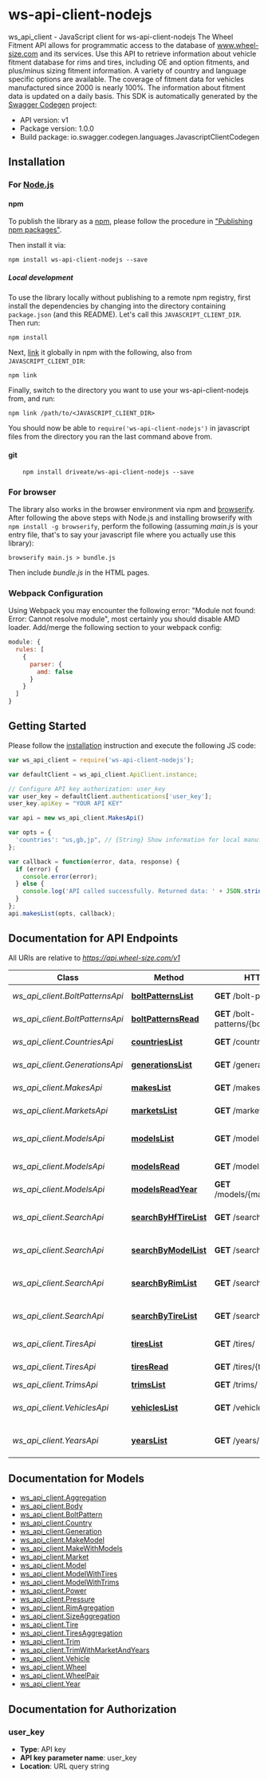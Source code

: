 # ws-api-client-nodejs

ws_api_client - JavaScript client for ws-api-client-nodejs
The Wheel Fitment API allows for programmatic access to the database of www.wheel-size.com and its services. Use this API to retrieve information about vehicle fitment database for rims and tires, including OE and option fitments, and plus/minus sizing fitment information. A variety of country and language specific options are available. The coverage of fitment data for vehicles manufactured since 2000 is nearly 100%.  The information about fitment data is updated on a daily basis.
This SDK is automatically generated by the [Swagger Codegen](https://github.com/swagger-api/swagger-codegen) project:

- API version: v1
- Package version: 1.0.0
- Build package: io.swagger.codegen.languages.JavascriptClientCodegen

## Installation

### For [Node.js](https://nodejs.org/)

#### npm

To publish the library as a [npm](https://www.npmjs.com/),
please follow the procedure in ["Publishing npm packages"](https://docs.npmjs.com/getting-started/publishing-npm-packages).

Then install it via:

```shell
npm install ws-api-client-nodejs --save
```

##### Local development

To use the library locally without publishing to a remote npm registry, first install the dependencies by changing 
into the directory containing `package.json` (and this README). Let's call this `JAVASCRIPT_CLIENT_DIR`. Then run:

```shell
npm install
```

Next, [link](https://docs.npmjs.com/cli/link) it globally in npm with the following, also from `JAVASCRIPT_CLIENT_DIR`:

```shell
npm link
```

Finally, switch to the directory you want to use your ws-api-client-nodejs from, and run:

```shell
npm link /path/to/<JAVASCRIPT_CLIENT_DIR>
```

You should now be able to `require('ws-api-client-nodejs')` in javascript files from the directory you ran the last 
command above from.

#### git

```shell
    npm install driveate/ws-api-client-nodejs --save
```

### For browser

The library also works in the browser environment via npm and [browserify](http://browserify.org/). After following
the above steps with Node.js and installing browserify with `npm install -g browserify`,
perform the following (assuming *main.js* is your entry file, that's to say your javascript file where you actually 
use this library):

```shell
browserify main.js > bundle.js
```

Then include *bundle.js* in the HTML pages.

### Webpack Configuration

Using Webpack you may encounter the following error: "Module not found: Error:
Cannot resolve module", most certainly you should disable AMD loader. Add/merge
the following section to your webpack config:

```javascript
module: {
  rules: [
    {
      parser: {
        amd: false
      }
    }
  ]
}
```

## Getting Started

Please follow the [installation](#installation) instruction and execute the following JS code:

```javascript
var ws_api_client = require('ws-api-client-nodejs');

var defaultClient = ws_api_client.ApiClient.instance;

// Configure API key authorization: user_key
var user_key = defaultClient.authentications['user_key'];
user_key.apiKey = "YOUR API KEY"

var api = new ws_api_client.MakesApi()

var opts = { 
  'countries': "us,gb,jp", // {String} Show information for local manufacturers from specified countries only. Use `GET /countries/` method to get the full list of countries. (e.g. `us,gb,jp`)
};

var callback = function(error, data, response) {
  if (error) {
    console.error(error);
  } else {
    console.log('API called successfully. Returned data: ' + JSON.stringify(data, null, 2));
  }
};
api.makesList(opts, callback);

```

## Documentation for API Endpoints

All URIs are relative to *https://api.wheel-size.com/v1*

Class | Method | HTTP request | Description
------------ | ------------- | ------------- | -------------
*ws_api_client.BoltPatternsApi* | [**boltPatternsList**](docs/BoltPatternsApi.md#boltPatternsList) | **GET** /bolt-patterns/ | Get list of bolt patterns
*ws_api_client.BoltPatternsApi* | [**boltPatternsRead**](docs/BoltPatternsApi.md#boltPatternsRead) | **GET** /bolt-patterns/{bolt_pattern}/ | Model modifications by bolt pattern
*ws_api_client.CountriesApi* | [**countriesList**](docs/CountriesApi.md#countriesList) | **GET** /countries/ | Returns a list of countries
*ws_api_client.GenerationsApi* | [**generationsList**](docs/GenerationsApi.md#generationsList) | **GET** /generations/ | Generations for the given model
*ws_api_client.MakesApi* | [**makesList**](docs/MakesApi.md#makesList) | **GET** /makes/ | Returns a list of manufacturers
*ws_api_client.MarketsApi* | [**marketsList**](docs/MarketsApi.md#marketsList) | **GET** /markets/ | Returns a list of markets/regions
*ws_api_client.ModelsApi* | [**modelsList**](docs/ModelsApi.md#modelsList) | **GET** /models/ | Returns a list of models by manufacturer
*ws_api_client.ModelsApi* | [**modelsRead**](docs/ModelsApi.md#modelsRead) | **GET** /models/{make}/{slug}/ | Get more info about model
*ws_api_client.ModelsApi* | [**modelsReadYear**](docs/ModelsApi.md#modelsReadYear) | **GET** /models/{make}/{slug}/{year}/ | Get more info about model/year
*ws_api_client.SearchApi* | [**searchByHfTireList**](docs/SearchApi.md#searchByHfTireList) | **GET** /search/by_hf_tire/ | Find models matching given high flotation tire
*ws_api_client.SearchApi* | [**searchByModelList**](docs/SearchApi.md#searchByModelList) | **GET** /search/by_model/ | Find OE and option fitments by model/year/trim
*ws_api_client.SearchApi* | [**searchByRimList**](docs/SearchApi.md#searchByRimList) | **GET** /search/by_rim/ | Find models matching given rim parameters
*ws_api_client.SearchApi* | [**searchByTireList**](docs/SearchApi.md#searchByTireList) | **GET** /search/by_tire/ | Find models matching given tire parameters
*ws_api_client.TiresApi* | [**tiresList**](docs/TiresApi.md#tiresList) | **GET** /tires/ | Returns a list of tires
*ws_api_client.TiresApi* | [**tiresRead**](docs/TiresApi.md#tiresRead) | **GET** /tires/{tire}/ | Model modifications matching given tire
*ws_api_client.TrimsApi* | [**trimsList**](docs/TrimsApi.md#trimsList) | **GET** /trims/ | Model modifications
*ws_api_client.VehiclesApi* | [**vehiclesList**](docs/VehiclesApi.md#vehiclesList) | **GET** /vehicles/ | Find OE and option fitments by model/year/trim
*ws_api_client.YearsApi* | [**yearsList**](docs/YearsApi.md#yearsList) | **GET** /years/ | Returns list of years for the given manufacturer/model


## Documentation for Models

 - [ws_api_client.Aggregation](docs/Aggregation.md)
 - [ws_api_client.Body](docs/Body.md)
 - [ws_api_client.BoltPattern](docs/BoltPattern.md)
 - [ws_api_client.Country](docs/Country.md)
 - [ws_api_client.Generation](docs/Generation.md)
 - [ws_api_client.MakeModel](docs/MakeModel.md)
 - [ws_api_client.MakeWithModels](docs/MakeWithModels.md)
 - [ws_api_client.Market](docs/Market.md)
 - [ws_api_client.Model](docs/Model.md)
 - [ws_api_client.ModelWithTires](docs/ModelWithTires.md)
 - [ws_api_client.ModelWithTrims](docs/ModelWithTrims.md)
 - [ws_api_client.Power](docs/Power.md)
 - [ws_api_client.Pressure](docs/Pressure.md)
 - [ws_api_client.RimAgregation](docs/RimAgregation.md)
 - [ws_api_client.SizeAggregation](docs/SizeAggregation.md)
 - [ws_api_client.Tire](docs/Tire.md)
 - [ws_api_client.TiresAggregation](docs/TiresAggregation.md)
 - [ws_api_client.Trim](docs/Trim.md)
 - [ws_api_client.TrimWithMarketAndYears](docs/TrimWithMarketAndYears.md)
 - [ws_api_client.Vehicle](docs/Vehicle.md)
 - [ws_api_client.Wheel](docs/Wheel.md)
 - [ws_api_client.WheelPair](docs/WheelPair.md)
 - [ws_api_client.Year](docs/Year.md)


## Documentation for Authorization


### user_key

- **Type**: API key
- **API key parameter name**: user_key
- **Location**: URL query string

